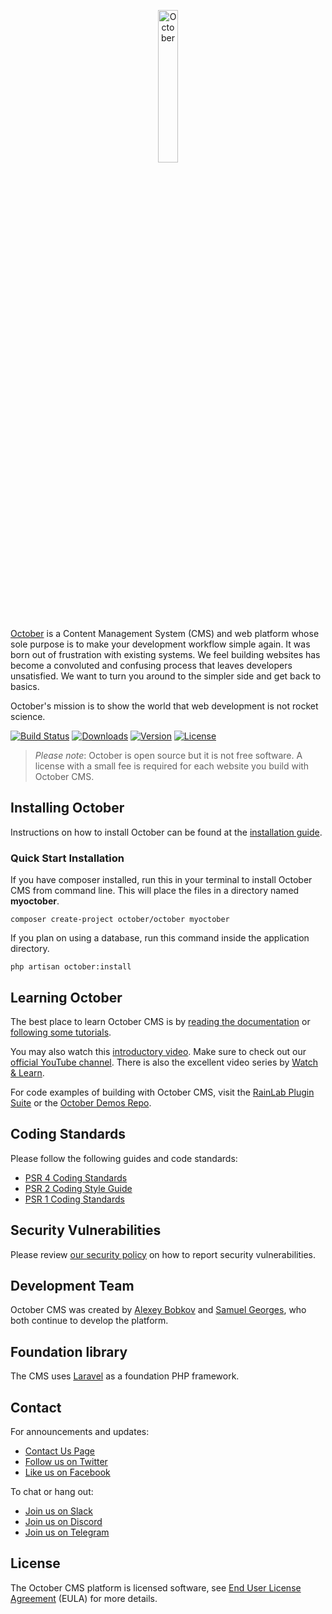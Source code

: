 <p align="center">
    <img src="https://github.com/octobercms/october/blob/develop/themes/demo/assets/images/favicon.png?raw=true" alt="October" width="25%" height="25%" />
</p>

[October](https://octobercms.com) is a Content Management System (CMS) and web platform whose sole purpose is to make your development workflow simple again. It was born out of frustration with existing systems. We feel building websites has become a convoluted and confusing process that leaves developers unsatisfied. We want to turn you around to the simpler side and get back to basics.

October's mission is to show the world that web development is not rocket science.

[![Build Status](https://github.com/octobercms/library/actions/workflows/tests.yml/badge.svg)](https://octobercms.com/)
[![Downloads](https://img.shields.io/packagist/dt/october/rain)](https://docs.octobercms.com/)
[![Version](https://img.shields.io/packagist/v/october/october)](https://octobercms.com/changelog)
[![License](https://poser.pugx.org/october/october/license.svg)](./LICENSE.md)

> *Please note*: October is open source but it is not free software. A license with a small fee is required for each website you build with October CMS.

## Installing October

Instructions on how to install October can be found at the [installation guide](https://docs.octobercms.com/3.x/setup/installation.html).

### Quick Start Installation

If you have composer installed, run this in your terminal to install October CMS from command line. This will place the files in a directory named **myoctober**.

    composer create-project october/october myoctober

If you plan on using a database, run this command inside the application directory.

    php artisan october:install

## Learning October

The best place to learn October CMS is by [reading the documentation](https://docs.octobercms.com) or [following some tutorials](https://octobercms.com/support/articles/tutorials).

You may also watch this [introductory video](https://www.youtube.com/watch?v=yLZTOeOS7wI). Make sure to check out our [official YouTube channel](https://www.youtube.com/c/OctoberCMSOfficial). There is also the excellent video series by [Watch & Learn](https://watch-learn.com/series/making-websites-with-october-cms).

For code examples of building with October CMS, visit the [RainLab Plugin Suite](https://github.com/rainlab) or the [October Demos Repo](https://github.com/octoberdemos).

## Coding Standards

Please follow the following guides and code standards:

* [PSR 4 Coding Standards](https://github.com/php-fig/fig-standards/blob/master/accepted/PSR-4-autoloader.md)
* [PSR 2 Coding Style Guide](https://github.com/php-fig/fig-standards/blob/master/accepted/PSR-2-coding-style-guide.md)
* [PSR 1 Coding Standards](https://github.com/php-fig/fig-standards/blob/master/accepted/PSR-1-basic-coding-standard.md)

## Security Vulnerabilities

Please review [our security policy](https://github.com/octobercms/october/security/policy) on how to report security vulnerabilities.

## Development Team

October CMS was created by [Alexey Bobkov](https://www.linkedin.com/in/alexey-bobkov-232ba02b/) and [Samuel Georges](https://www.linkedin.com/in/samuel-georges-0a964131/), who both continue to develop the platform.

## Foundation library

The CMS uses [Laravel](https://laravel.com) as a foundation PHP framework.

## Contact

For announcements and updates:

* [Contact Us Page](http://octoberdev.test/contact)
* [Follow us on Twitter](https://twitter.com/octobercms)
* [Like us on Facebook](https://facebook.com/octobercms)

To chat or hang out:

* [Join us on Slack](https://join.slack.com/t/octobercms/shared_invite/zt-2f19m689c-VCrBPc2P1dmqAJ_86Y8e_Q)
* [Join us on Discord](https://discord.gg/gEKgwSZ)
* [Join us on Telegram](https://t.me/octoberchat)

## License

The October CMS platform is licensed software, see [End User License Agreement](./LICENSE.md) (EULA) for more details.
#
